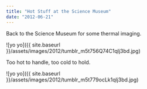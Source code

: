 ```yaml
---
title: "Hot Stuff at the Science Museum"
date: "2012-06-21"
---
```


Back to the Science Museum for some thermal imaging.

![yo yo]({{ site.baseurl }}/assets/images/2012/tumblr_m5t756Q74C1qlj3bd.jpg)

Too hot to handle, too cold to hold.

![yo yo]({{ site.baseurl }}/assets/images/2012/tumblr_m5t779ocLk1qlj3bd.jpg)
